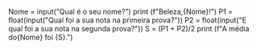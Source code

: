 Nome = input("Qual é o seu nome?")
print (f"Beleza,{Nome}!")
P1 = float(input("Qual foi a sua nota na primeira prova?"))
P2 = float(input("E qual foi a sua nota na segunda prova?"))
S = (P1 + P2)/2
print (f"A média do{Nome} foi {S}.")
